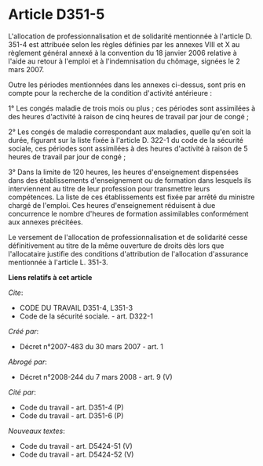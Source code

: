 # Article D351-5

L'allocation de professionnalisation et de solidarité mentionnée à l'article D. 351-4 est attribuée selon les règles définies
par les annexes VIII et X au règlement général annexé à la convention du 18 janvier 2006 relative à l'aide au retour à
l'emploi et à l'indemnisation du chômage, signées le 2 mars 2007.

Outre les périodes mentionnées dans les annexes ci-dessus, sont pris en compte pour la recherche de la condition d'activité
antérieure :

1° Les congés maladie de trois mois ou plus ; ces périodes sont assimilées à des heures d'activité à raison de cinq heures de
travail par jour de congé ;

2° Les congés de maladie correspondant aux maladies, quelle qu'en soit la durée, figurant sur la liste fixée à l'article D.
322-1 du code de la sécurité sociale, ces périodes sont assimilées à des heures d'activité à raison de 5 heures de travail
par jour de congé ;

3° Dans la limite de 120 heures, les heures d'enseignement dispensées dans des établissements d'enseignement ou de formation
dans lesquels ils interviennent au titre de leur profession pour transmettre leurs compétences. La liste de ces
établissements est fixée par arrêté du ministre chargé de l'emploi. Ces heures d'enseignement réduisent à due concurrence le
nombre d'heures de formation assimilables conformément aux annexes précitées.

Le versement de l'allocation de professionnalisation et de solidarité cesse définitivement au titre de la même ouverture de
droits dès lors que l'allocataire justifie des conditions d'attribution de l'allocation d'assurance mentionnée à l'article L.
351-3.

**Liens relatifs à cet article**

_Cite_:

  - CODE DU TRAVAIL D351-4, L351-3
  - Code de la sécurité sociale. - art. D322-1

_Créé par_:

  - Décret  n°2007-483 du 30 mars 2007 - art. 1

_Abrogé par_:

  - Décret n°2008-244 du 7 mars 2008 - art. 9 (V)

_Cité par_:

  - Code du travail - art. D351-4 (P)
  - Code du travail - art. D351-6 (P)

_Nouveaux textes_:

  - Code du travail - art. D5424-51 (V)
  - Code du travail - art. D5424-52 (V)

